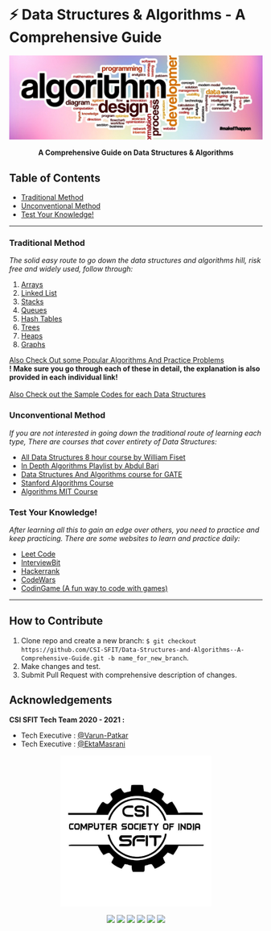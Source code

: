 
# ⚡ Data Structures & Algorithms - A Comprehensive Guide

<img src="Images/Banner.jpeg" alt="Banner Image">

<p align="center">
<b>A Comprehensive Guide on Data Structures & Algorithms</b>
</p>

## Table of Contents
* <a href="#Traditional Method">Traditional Method</a>
* <a href="#Unconventional Method">Unconventional Method</a>
* <a href="#Test Your Knowledge!">Test Your Knowledge!</a>

---
### <a name="Traditional Method">Traditional Method</a>
*The solid easy route to go down the data structures and algorithms hill, risk free and widely used, follow through:*
  1. [Arrays](Comprehensive_Guides/Arrays.md)
  2. [Linked List](Comprehensive_Guides/LinkedList.md)
  3. [Stacks](Comprehensive_Guides/Stack.md)
  4. [Queues](Comprehensive_Guides/Queue.md)
  5. [Hash Tables](Comprehensive_Guides/HashTable.md)
  6. [Trees](Comprehensive_Guides/Tree.md)
  7. [Heaps](Comprehensive_Guides/Heap.md)
  8. [Graphs](Comprehensive_Guides/Graph.md)

[Also Check Out some Popular Algorithms And Practice Problems](Comprehensive_Guides/Algorithm.md)
<br>
**! Make sure you go through each of these in detail, the explanation is also provided in each individual link!**
<br>
<br>
[Also Check out the Sample Codes for each Data Structures](Codes/README.md)

### <a name="Unconventional Method">Unconventional Method</a>
*If you are not interested in going down the traditional route of learning each type, There are courses that cover entirety of Data Structures:*

- [All Data Structures 8 hour course by William Fiset](https://youtu.be/RBSGKlAvoiM)
- [In Depth Algorithms Playlist by Abdul Bari](https://www.youtube.com/playlist?list=PLDN4rrl48XKpZkf03iYFl-O29szjTrs_O)
- [Data Structures And Algorithms course for GATE](https://www.youtube.com/playlist?list=PLEVDNf7p-wYyh712BgmW9UGrAc88bl3OF)
- [Stanford Algorithms Course](https://www.youtube.com/playlist?list=PLXFMmlk03Dt7Q0xr1PIAriY5623cKiH7V)
- [Algorithms MIT Course](https://www.youtube.com/playlist?list=PLUl4u3cNGP61Oq3tWYp6V_F-5jb5L2iHb)

### <a name="Test Your Knowledge!">Test Your Knowledge!</a>
*After learning all this to gain an edge over others, you need to practice and keep practicing. There are some websites to learn and practice daily:*

- [Leet Code](https://leetcode.com/)
- [InterviewBit](https://www.interviewbit.com/)
- [Hackerrank](https://www.hackerrank.com/)
- [CodeWars](https://www.codewars.com/)
- [CodinGame (A fun way to code with games)](https://www.codingame.com/start)
---

**How to Contribute**
---
1. Clone repo and create a new branch: `$ git checkout https://github.com/CSI-SFIT/Data-Structures-and-Algorithms--A-Comprehensive-Guide.git -b name_for_new_branch`.
2. Make changes and test.
3. Submit Pull Request with comprehensive description of changes.

**Acknowledgements**
---

**CSI SFIT Tech Team 2020 - 2021 :**
+ Tech Executive : [@Varun-Patkar](https://github.com/Varun-Patkar)
+ Tech Executive : [@EktaMasrani](https://github.com/ekta18)

<p align="center">
  <a href="https://www.csi.sfit.ac.in/">
    <img src="https://github.com/CSI-SFIT/Getting-Started-With-Hacktoberfest/blob/main/Images/CSI_Logo.png"
         alt="csi_logo" width="300" height="300">
  </a>
</p>

<div align="center">
  <a href="https://www.instagram.com/csi_sfit/" target="_blank"><img src="https://img.icons8.com/fluent/48/000000/instagram-new.png"/></a>
  <a href="https://twitter.com/csi_sfit" target="_blank"><img src="https://img.icons8.com/fluent/48/000000/twitter.png"/></a>
  <a href="https://www.facebook.com/csi.sfit" target="_blank"><img src="https://img.icons8.com/fluent/48/000000/facebook-new.png"/></a>
  <a href="https://www.youtube.com/channel/UC7fiMWl2n3BXDQCKk3blUMA" target="_blank"><img src="https://img.icons8.com/color/48/000000/youtube-play.png"/></a>
  <a href="https://discord.gg/WRgX3WV" target="_blank"><img src="https://img.icons8.com/color/48/000000/discord-new-logo.png"/></a>
  <a href="mailto: csi@sfit.ac.in" target="_blank"><img src="https://img.icons8.com/fluent/48/000000/gmail.png"/></a>
</div>
